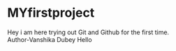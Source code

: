 # MYfirstproject
Hey i am here trying out Git and Github for the first time.
<br>
Author-Vanshika Dubey
Hello
